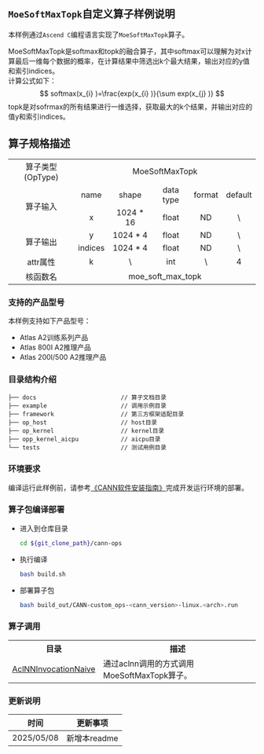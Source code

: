 ## `MoeSoftMaxTopk`自定义算子样例说明 
本样例通过`Ascend C`编程语言实现了`MoeSoftMaxTopk`算子。

MoeSoftMaxTopk是softmax和topk的融合算子，其中softmax可以理解为对x计算最后一维每个数据的概率，在计算结果中筛选出k个最大结果，输出对应的y值和索引indices。  
计算公式如下：
$$ softmax(x_{i} )=\frac{exp(x_{i} )}{\sum exp(x_{j} )} $$
topk是对sofrmax的所有结果进行一维选择，获取最大的k个结果，并输出对应的值y和索引indices。

## 算子规格描述

<table>
<tr><td rowspan="1" align="center">算子类型(OpType)</td><td colspan="5" align="center">MoeSoftMaxTopk</td></tr>
</tr>
<tr><td rowspan="2" align="center">算子输入</td><td align="center">name</td><td align="center">shape</td><td align="center">data type</td><td align="center">format</td><td align="center">default</td></tr>
<tr><td align="center">x</td><td align="center">1024 * 16</td><td align="center">float</td><td align="center">ND</td><td align="center">\</td></tr>

</tr>
</tr>
<tr><td rowspan="3" align="center">算子输出</td>

<tr><td align="center">y</td><td align="center">1024 * 4</td><td align="center">float</td><td align="center">ND</td><td align="center">\</td></tr>
<tr><td align="center">indices</td><td align="center">1024 * 4</td><td align="center">float</td><td align="center">ND</td><td align="center">\</td></tr>
</tr>
<tr><td rowspan="1" align="center">attr属性</td><td align="center">k</td><td align="center">\</td><td align="center">int</td><td align="center">\</td><td align="center">4</td></tr>
</tr>
<tr><td rowspan="1" align="center">核函数名</td><td colspan="5" align="center">moe_soft_max_topk</td></tr>
</table>

### 支持的产品型号
本样例支持如下产品型号：
- Atlas A2训练系列产品
- Atlas 800I A2推理产品
- Atlas 200I/500 A2推理产品

### 目录结构介绍
```
├── docs                        // 算子文档目录
├── example                     // 调用示例目录
├── framework                   // 第三方框架适配目录
├── op_host                     // host目录
├── op_kernel                   // kernel目录
├── opp_kernel_aicpu            // aicpu目录
└── tests                       // 测试用例目录
```

### 环境要求
编译运行此样例前，请参考[《CANN软件安装指南》](https://hiascend.com/document/redirect/CannCommunityInstSoftware)完成开发运行环境的部署。

### 算子包编译部署
  - 进入到仓库目录

    ```bash
    cd ${git_clone_path}/cann-ops
    ```

  - 执行编译

    ```bash
    bash build.sh
    ```

  - 部署算子包

    ```bash
    bash build_out/CANN-custom_ops-<cann_version>-linux.<arch>.run
    ```
### 算子调用
<table>
    <th>目录</th><th>描述</th>
    <tr>
        <td><a href="./examples/AclNNInvocationNaive"> AclNNInvocationNaive</td><td>通过aclnn调用的方式调用MoeSoftMaxTopk算子。</td>
    </tr>
</table>

### 更新说明
| 时间 | 更新事项 |
|----|------|
| 2025/05/08 | 新增本readme |